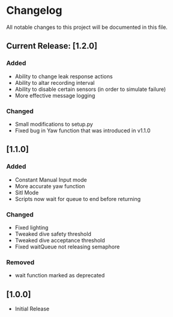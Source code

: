 # Changelog

All notable changes to this project will be documented in this file.

## Current Release: [1.2.0]

### Added

- Ability to change leak response actions
- Ability to altar recording interval
- Ability to disable certain sensors (in order to simulate failure)
- More effective message logging

### Changed

- Small modifications to setup.py
- Fixed bug in Yaw function that was introduced in v1.1.0

## [1.1.0]

### Added

- Constant Manual Input mode
- More accurate yaw function
- Sitl Mode
- Scripts now wait for queue to end before returning

### Changed

- Fixed lighting
- Tweaked dive safety threshold
- Tweaked dive acceptance threshold
- Fixed waitQueue not releasing semaphore

### Removed

- wait function marked as deprecated

## [1.0.0]

- Initial Release

